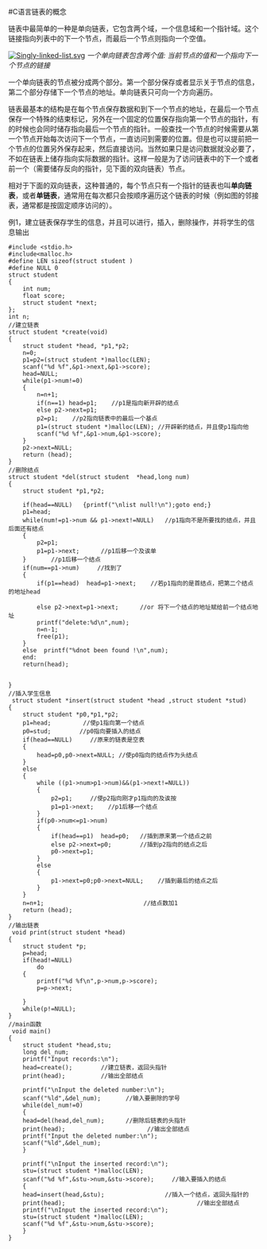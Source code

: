 #C语言链表的概念

链表中最简单的一种是单向链表，它包含两个域，一个信息域和一个指针域。这个链接指向列表中的下一个节点，而最后一个节点则指向一个空值。

[![Singly-linked-list.svg](http://upload.wikimedia.org/wikipedia/commons/thumb/6/6d/Singly-linked-list.svg/408px-Singly-linked-list.svg.png)](http://zh.wikipedia.org/wiki/File:Singly-linked-list.svg)
*一个单向链表包含两个值: 当前节点的值和一个指向下一个节点的链接*

一个单向链表的节点被分成两个部分。第一个部分保存或者显示关于节点的信息，第二个部分存储下一个节点的地址。单向链表只可向一个方向遍历。

链表最基本的结构是在每个节点保存数据和到下一个节点的地址，在最后一个节点保存一个特殊的结束标记，另外在一个固定的位置保存指向第一个节点的指针，有的时候也会同时储存指向最后一个节点的指针。一般查找一个节点的时候需要从第一个节点开始每次访问下一个节点，一直访问到需要的位置。但是也可以提前把一个节点的位置另外保存起来，然后直接访问。当然如果只是访问数据就没必要了，不如在链表上储存指向实际数据的指针。这样一般是为了访问链表中的下一个或者前一个（需要储存反向的指针，见下面的双向链表）节点。

相对于下面的双向链表，这种普通的，每个节点只有一个指针的链表也叫**单向链表**，或者**单链表**，通常用在每次都只会按顺序遍历这个链表的时候（例如图的邻接表，通常都是按固定顺序访问的）。

例1，建立链表保存学生的信息，并且可以进行，插入，删除操作，并将学生的信息输出
```
#include <stdio.h>  
#include<malloc.h>  
#define LEN sizeof(struct student )  
#define NULL 0  
struct student   
{  
    int num;  
    float score;  
    struct student *next;  
};  
int n;  
//建立链表  
struct student *create(void)  
{  
    struct student *head, *p1,*p2;  
    n=0;  
    p1=p2=(struct student *)malloc(LEN);  
    scanf("%d %f",&p1->next,&p1->score);  
    head=NULL;  
    while(p1->num!=0)  
    {  
        n=n+1;  
        if(n==1) head=p1;    //p1是指向新开辟的结点  
        else p2->next=p1;  
        p2=p1;    //p2指向链表中的最后一个基点  
        p1=(struct student *)malloc(LEN); //开辟新的结点，并且使p1指向他  
        scanf("%d %f",&p1->num,&p1->score);  
    }  
    p2->next=NULL;  
    return (head);  
}  
//删除结点  
struct student *del(struct student  *head,long num)  
{  
    struct student *p1,*p2;  

    if(head==NULL)   {printf("\nlist null!\n");goto end;}  
    p1=head;  
    while(num!=p1->num && p1->next!=NULL)   //p1指向不是所要找的结点，并且后面还有结点  
    {  
        p2=p1;  
        p1=p1->next;      //p1后移一个及诶单  
    }       //p1后移一个结点  
    if(num==p1->num)     //找到了  
    {  
        if(p1==head)  head=p1->next;    //若p1指向的是首结点，把第二个结点的地址head  
      
        else p2->next=p1->next;      //or 将下一个结点的地址赋给前一个结点地址  
        printf("delete:%d\n",num);  
        n=n-1;  
        free(p1);  
    }  
    else  printf("%dnot been found !\n",num);  
    end:  
    return(head);  


}  
//插入学生信息  
 struct student *insert(struct student *head ,struct student *stud)  
{  
    struct student *p0,*p1,*p2;  
    p1=head;         //使p1指向第一个结点  
    p0=stud;        //p0指向要插入的结点  
    if(head==NULL)     //原来的链表是空表  
    {  
        head=p0,p0->next=NULL; //使p0指向的结点作为头结点  
    }  
    else  
    {  
        while ((p1->num>p1->num)&&(p1->next!=NULL))  
        {  
            p2=p1;     //使p2指向刚才p1指向的及诶按  
            p1=p1->next;    //p1后移一个结点  
        }  
        if(p0->num<=p1->num)  
        {  
            if(head==p1)  head=p0;   //插到原来第一个结点之前  
            else p2->next=p0;        //插到p2指向的结点之后  
            p0->next=p1;  
        }  
        else  
        {  
            p1->next=p0;p0->next=NULL;    //插到最后的结点之后  
        }  
    }  
    n=n+1;                            //结点数加1  
    return (head);  
}  
//输出链表  
 void print(struct student *head)  
{  
    struct student *p;  
    p=head;  
    if(head!=NULL)  
        do  
    {  
        printf("%d %f\n",p->num,p->score);  
        p=p->next;  
      
    }  
    while(p!=NULL);  
}  
//main函数  
 void main()  
{  
    struct student *head,stu;  
    long del_num;  
    printf("Input records:\n");  
    head=create();        //建立链表，返回头指针  
    print(head);          //输出全部结点  
      
    printf("\nInput the deleted number:\n");  
    scanf("%ld",&del_num);       //输入要删除的学号  
    while(del_num!=0)  
    {  
    head=del(head,del_num);      //删除后链表的头指针  
    print(head);                       //输出全部结点  
    printf("Input the deleted number:\n");  
    scanf("%ld",&del_num);   
    }  
      
    printf("\nInput the inserted record:\n");  
    stu=(struct student *)malloc(LEN);  
    scanf("%d %f",&stu->num,&stu->score);     //输入要插入的结点  
    {  
    head=insert(head,&stu);                 //插入一个结点，返回头指针的  
    print(head);                                     //输出全部结点  
    printf("\nInput the inserted record:\n");  
    stu=(struct student *)malloc(LEN);  
    scanf("%d %f",&stu->num,&stu->score);  
    }  
}  
```